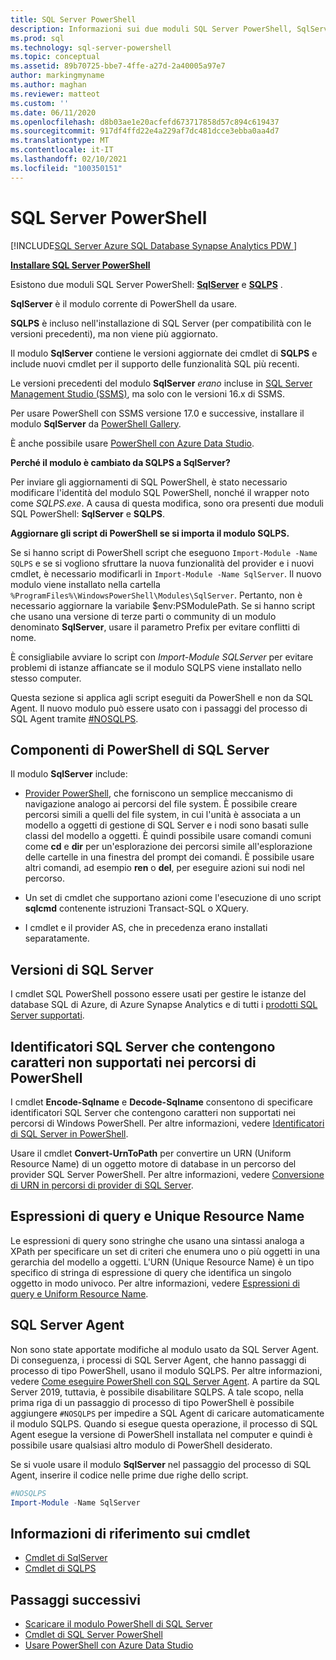 ```yaml
---
title: SQL Server PowerShell
description: Informazioni sui due moduli SQL Server PowerShell, SqlServer e SQLPS, che includono i provider e i cmdlet di PowerShell.
ms.prod: sql
ms.technology: sql-server-powershell
ms.topic: conceptual
ms.assetid: 89b70725-bbe7-4ffe-a27d-2a40005a97e7
author: markingmyname
ms.author: maghan
ms.reviewer: matteot
ms.custom: ''
ms.date: 06/11/2020
ms.openlocfilehash: d8b03ae1e20acfefd673717858d57c894c619437
ms.sourcegitcommit: 917df4ffd22e4a229af7dc481dcce3ebba0aa4d7
ms.translationtype: MT
ms.contentlocale: it-IT
ms.lasthandoff: 02/10/2021
ms.locfileid: "100350151"
---
```

# <a name="sql-server-powershell"></a>SQL Server PowerShell

[!INCLUDE[SQL Server Azure SQL Database Synapse Analytics PDW ](../includes/applies-to-version/sql-asdb-asdbmi-asa-pdw.md)]

**[Installare SQL Server PowerShell](download-sql-server-ps-module.md)**

Esistono due moduli SQL Server PowerShell: **[SqlServer](/powershell/module/sqlserver)** e **[SQLPS](/powershell/module/sqlps)** .

**SqlServer** è il modulo corrente di PowerShell da usare.

**SQLPS** è incluso nell'installazione di SQL Server (per compatibilità con le versioni precedenti), ma non viene più aggiornato.

Il modulo **SqlServer** contiene le versioni aggiornate dei cmdlet di **SQLPS** e include nuovi cmdlet per il supporto delle funzionalità SQL più recenti.

Le versioni precedenti del modulo **SqlServer** *erano* incluse in [SQL Server Management Studio (SSMS)](../ssms/download-sql-server-management-studio-ssms.md), ma solo con le versioni 16.x di SSMS.

Per usare PowerShell con SSMS versione 17.0 e successive, installare il modulo **SqlServer** da [PowerShell Gallery](https://www.powershellgallery.com/packages/SqlServer).

È anche possibile usare [PowerShell con Azure Data Studio](../azure-data-studio/extensions/powershell-extension.md).

**Perché il modulo è cambiato da SQLPS a SqlServer?**

Per inviare gli aggiornamenti di SQL PowerShell, è stato necessario modificare l'identità del modulo SQL PowerShell, nonché il wrapper noto come *SQLPS.exe*. A causa di questa modifica, sono ora presenti due moduli SQL PowerShell: **SqlServer** e **SQLPS**.  

**Aggiornare gli script di PowerShell se si importa il modulo SQLPS.**

Se si hanno script di PowerShell script che eseguono `Import-Module -Name SQLPS` e se si vogliono sfruttare la nuova funzionalità del provider e i nuovi cmdlet, è necessario modificarli in `Import-Module -Name SqlServer`. Il nuovo modulo viene installato nella cartella `%ProgramFiles%\WindowsPowerShell\Modules\SqlServer`. Pertanto, non è necessario aggiornare la variabile $env:PSModulePath. Se si hanno script che usano una versione di terze parti o community di un modulo denominato **SqlServer**, usare il parametro Prefix per evitare conflitti di nome.

È consigliabile avviare lo script con *Import-Module SQLServer* per evitare problemi di istanze affiancate se il modulo SQLPS viene installato nello stesso computer.

Questa sezione si applica agli script eseguiti da PowerShell e non da SQL Agent. Il nuovo modulo può essere usato con i passaggi del processo di SQL Agent tramite [#NOSQLPS](#sql-server-agent).

## <a name="sql-server-powershell-components"></a>Componenti di PowerShell di SQL Server

Il modulo **SqlServer** include:

- [Provider PowerShell](/powershell/module/microsoft.powershell.core/about/about_providers), che forniscono un semplice meccanismo di navigazione analogo ai percorsi del file system. È possibile creare percorsi simili a quelli del file system, in cui l'unità è associata a un modello a oggetti di gestione di SQL Server e i nodi sono basati sulle classi del modello a oggetti. È quindi possibile usare comandi comuni come **cd** e **dir** per un'esplorazione dei percorsi simile all'esplorazione delle cartelle in una finestra del prompt dei comandi. È possibile usare altri comandi, ad esempio **ren** o **del**, per eseguire azioni sui nodi nel percorso.

- Un set di cmdlet che supportano azioni come l'esecuzione di uno script **sqlcmd** contenente istruzioni Transact-SQL o XQuery.  

- I cmdlet e il provider AS, che in precedenza erano installati separatamente.

## <a name="sql-server-versions"></a>Versioni di SQL Server

I cmdlet SQL PowerShell possono essere usati per gestire le istanze del database SQL di Azure, di Azure Synapse Analytics e di tutti i [prodotti SQL Server supportati](https://support.microsoft.com/lifecycle/search/1044).

## <a name="sql-server-identifiers-that-contain-characters-not-supported-in-powershell-paths"></a>Identificatori SQL Server che contengono caratteri non supportati nei percorsi di PowerShell

I cmdlet **Encode-Sqlname** e **Decode-Sqlname** consentono di specificare identificatori SQL Server che contengono caratteri non supportati nei percorsi di Windows PowerShell. Per altre informazioni, vedere [Identificatori di SQL Server in PowerShell](sql-server-identifiers-in-powershell.md).

Usare il cmdlet **Convert-UrnToPath** per convertire un URN (Uniform Resource Name) di un oggetto motore di database in un percorso del provider SQL Server PowerShell. Per altre informazioni, vedere [Conversione di URN in percorsi di provider di SQL Server](/powershell/module/sqlserver/Convert-UrnToPath).
  
## <a name="query-expressions-and-unique-resource-names"></a>Espressioni di query e Unique Resource Name  

Le espressioni di query sono stringhe che usano una sintassi analoga a XPath per specificare un set di criteri che enumera uno o più oggetti in una gerarchia del modello a oggetti. L'URN (Unique Resource Name) è un tipo specifico di stringa di espressione di query che identifica un singolo oggetto in modo univoco. Per altre informazioni, vedere [Espressioni di query e Uniform Resource Name](query-expressions-and-uniform-resource-names.md).

## <a name="sql-server-agent"></a>SQL Server Agent

Non sono state apportate modifiche al modulo usato da SQL Server Agent. Di conseguenza, i processi di SQL Server Agent, che hanno passaggi di processo di tipo PowerShell, usano il modulo SQLPS. Per altre informazioni, vedere [Come eseguire PowerShell con SQL Server Agent](run-windows-powershell-steps-in-sql-server-agent.md). A partire da SQL Server 2019, tuttavia, è possibile disabilitare SQLPS. A tale scopo, nella prima riga di un passaggio di processo di tipo PowerShell è possibile aggiungere `#NOSQLPS` per impedire a SQL Agent di caricare automaticamente il modulo SQLPS. Quando si esegue questa operazione, il processo di SQL Agent esegue la versione di PowerShell installata nel computer e quindi è possibile usare qualsiasi altro modulo di PowerShell desiderato.

Se si vuole usare il modulo **SqlServer** nel passaggio del processo di SQL Agent, inserire il codice nelle prime due righe dello script.

```powershell
#NOSQLPS
Import-Module -Name SqlServer
```

## <a name="cmdlet-reference"></a>Informazioni di riferimento sui cmdlet

- [Cmdlet di SqlServer](/powershell/module/sqlserver)
- [Cmdlet di SQLPS](/powershell/module/sqlps)

## <a name="next-steps"></a>Passaggi successivi

- [Scaricare il modulo PowerShell di SQL Server](download-sql-server-ps-module.md)
- [Cmdlet di SQL Server PowerShell](/powershell/module/sqlserver)
- [Usare PowerShell con Azure Data Studio](../azure-data-studio/extensions/powershell-extension.md)